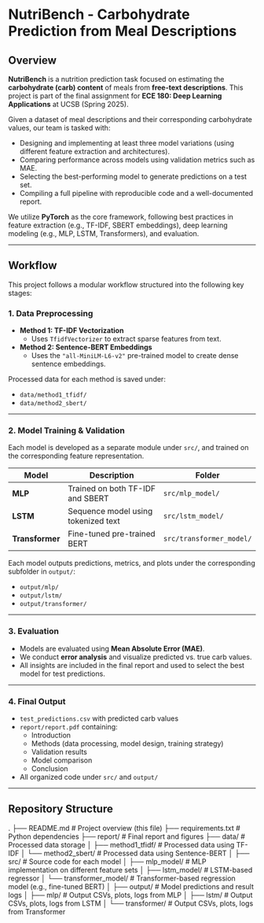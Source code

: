 # NutriBench - Carbohydrate Prediction from Meal Descriptions

## Overview

**NutriBench** is a nutrition prediction task focused on estimating the **carbohydrate (carb) content** of meals from **free-text descriptions**. This project is part of the final assignment for **ECE 180: Deep Learning Applications** at UCSB (Spring 2025).

Given a dataset of meal descriptions and their corresponding carbohydrate values, our team is tasked with:

- Designing and implementing at least three model variations (using different feature extraction and architectures).
- Comparing performance across models using validation metrics such as MAE.
- Selecting the best-performing model to generate predictions on a test set.
- Compiling a full pipeline with reproducible code and a well-documented report.

We utilize **PyTorch** as the core framework, following best practices in feature extraction (e.g., TF-IDF, SBERT embeddings), deep learning modeling (e.g., MLP, LSTM, Transformers), and evaluation.

---

## Workflow

This project follows a modular workflow structured into the following key stages:

### 1. Data Preprocessing

- **Method 1: TF-IDF Vectorization**
  - Uses `TfidfVectorizer` to extract sparse features from text.
- **Method 2: Sentence-BERT Embeddings**
  - Uses the `"all-MiniLM-L6-v2"` pre-trained model to create dense sentence embeddings.

Processed data for each method is saved under:

- `data/method1_tfidf/`
- `data/method2_sbert/`

---

### 2. Model Training & Validation

Each model is developed as a separate module under `src/`, and trained on the corresponding feature representation.

| Model         | Description                          | Folder                  |
|---------------|--------------------------------------|--------------------------|
| **MLP**       | Trained on both TF-IDF and SBERT     | `src/mlp_model/`         |
| **LSTM**      | Sequence model using tokenized text  | `src/lstm_model/`        |
| **Transformer** | Fine-tuned pre-trained BERT        | `src/transformer_model/` |

Each model outputs predictions, metrics, and plots under the corresponding subfolder in `output/`:

- `output/mlp/`
- `output/lstm/`
- `output/transformer/`

---

### 3. Evaluation

- Models are evaluated using **Mean Absolute Error (MAE)**.
- We conduct **error analysis** and visualize predicted vs. true carb values.
- All insights are included in the final report and used to select the best model for test predictions.

---

### 4. Final Output

- `test_predictions.csv` with predicted carb values
- `report/report.pdf` containing:
  - Introduction
  - Methods (data processing, model design, training strategy)
  - Validation results
  - Model comparison
  - Conclusion
- All organized code under `src/` and `output/`

---

## Repository Structure

.
├── README.md                  # Project overview (this file)
├── requirements.txt           # Python dependencies
├── report/                    # Final report and figures
├── data/                      # Processed data storage
│   ├── method1_tfidf/         # Processed data using TF-IDF
│   └── method2_sbert/         # Processed data using Sentence-BERT
│
├── src/                       # Source code for each model
│   ├── mlp_model/             # MLP implementation on different feature sets
│   ├── lstm_model/            # LSTM-based regressor
│   └── transformer_model/     # Transformer-based regression model (e.g., fine-tuned BERT)
│
├── output/                    # Model predictions and result logs
│   ├── mlp/                   # Output CSVs, plots, logs from MLP
│   ├── lstm/                  # Output CSVs, plots, logs from LSTM
│   └── transformer/           # Output CSVs, plots, logs from Transformer
